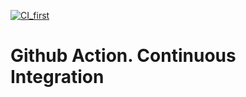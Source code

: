 [![CI_first](https://github.com/AnStacy/GitAction-task/actions/workflows/wf.yml/badge.svg)](https://github.com/AnStacy/GitAction-task/actions/workflows/wf.yml)

# Github Action. Continuous Integration
